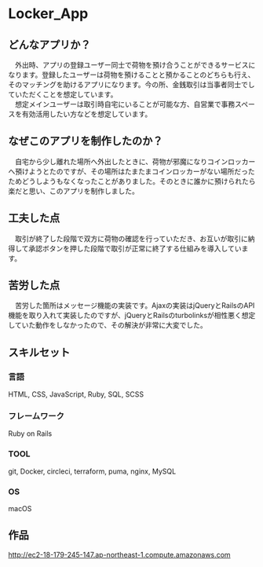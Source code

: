 # Locker_App
## どんなアプリか？
　外出時、アプリの登録ユーザー同士で荷物を預け合うことができるサービスになります。登録したユーザーは荷物を預けることと預かることのどちらも行え、そのマッチングを助けるアプリになります。今の所、金銭取引は当事者同士でしていただくことを想定しています。<br>　想定メインユーザーは取引時自宅にいることが可能な方、自営業で事務スペースを有効活用したい方などを想定しています。
## なぜこのアプリを制作したのか？
　自宅から少し離れた場所へ外出したときに、荷物が邪魔になりコインロッカーへ預けようとたのですが、その場所はたまたまコインロッカーがない場所だったためどうしようもなくなったことがありました。そのときに誰かに預けられたら楽だと思い、このアプリを制作しました。
## 工夫した点
　取引が終了した段階で双方に荷物の確認を行っていただき、お互いが取引に納得して承認ボタンを押した段階で取引が正常に終了する仕組みを導入しています。
## 苦労した点
　苦労した箇所はメッセージ機能の実装です。Ajaxの実装はjQueryとRailsのAPI機能を取り入れて実装したのですが、jQueryとRailsのturbolinksが相性悪く想定していた動作をしなかったので、その解決が非常に大変でした。
## スキルセット
### 言語
HTML, CSS, JavaScript, Ruby, SQL, SCSS
### フレームワーク
Ruby on Rails
### TOOL
git, Docker, circleci, terraform, puma, nginx, MySQL
### OS
macOS
## 作品
http://ec2-18-179-245-147.ap-northeast-1.compute.amazonaws.com
